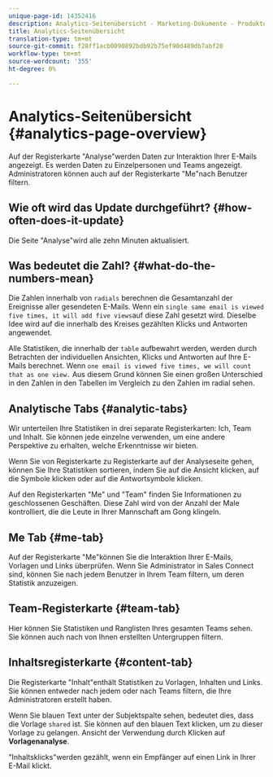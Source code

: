 ```yaml
---
unique-page-id: 14352416
description: Analytics-Seitenübersicht - Marketing-Dokumente - Produktdokumentation
title: Analytics-Seitenübersicht
translation-type: tm+mt
source-git-commit: f28ff1acb0090892bdb92b75ef90d489db7abf20
workflow-type: tm+mt
source-wordcount: '355'
ht-degree: 0%

---
```



# Analytics-Seitenübersicht {#analytics-page-overview}

Auf der Registerkarte &quot;Analyse&quot;werden Daten zur Interaktion Ihrer E-Mails angezeigt. Es werden Daten zu Einzelpersonen und Teams angezeigt. Administratoren können auch auf der Registerkarte &quot;Me&quot;nach Benutzer filtern.

## Wie oft wird das Update durchgeführt? {#how-often-does-it-update}

Die Seite &quot;Analyse&quot;wird alle zehn Minuten aktualisiert.

## Was bedeutet die Zahl? {#what-do-the-numbers-mean}

Die Zahlen innerhalb von `radials` berechnen die Gesamtanzahl der Ereignisse aller gesendeten E-Mails. Wenn ein `single same email is viewed five times, it will add five views`auf diese Zahl gesetzt wird. Dieselbe Idee wird auf die innerhalb des Kreises gezählten Klicks und Antworten angewendet.

Alle Statistiken, die innerhalb der `table` aufbewahrt werden, werden durch Betrachten der individuellen Ansichten, Klicks und Antworten auf Ihre E-Mails berechnet. Wenn `one email is viewed five times, we will count that as one view.` Aus diesem Grund können Sie einen großen Unterschied in den Zahlen in den Tabellen im Vergleich zu den Zahlen im radial sehen.

## Analytische Tabs {#analytic-tabs}

Wir unterteilen Ihre Statistiken in drei separate Registerkarten: Ich, Team und Inhalt. Sie können jede einzelne verwenden, um eine andere Perspektive zu erhalten, welche Erkenntnisse wir bieten.

Wenn Sie von Registerkarte zu Registerkarte auf der Analyseseite gehen, können Sie Ihre Statistiken sortieren, indem Sie auf die Ansicht klicken, auf die Symbole klicken oder auf die Antwortsymbole klicken.

Auf den Registerkarten &quot;Me&quot; und &quot;Team&quot; finden Sie Informationen zu geschlossenen Geschäften. Diese Zahl wird von der Anzahl der Male kontrolliert, die die Leute in Ihrer Mannschaft am Gong klingeln.

## Me Tab {#me-tab}

Auf der Registerkarte &quot;Me&quot;können Sie die Interaktion Ihrer E-Mails, Vorlagen und Links überprüfen. Wenn Sie Administrator in Sales Connect sind, können Sie nach jedem Benutzer in Ihrem Team filtern, um deren Statistik anzuzeigen.

## Team-Registerkarte {#team-tab}

Hier können Sie Statistiken und Ranglisten Ihres gesamten Teams sehen. Sie können auch nach von Ihnen erstellten Untergruppen filtern.

## Inhaltsregisterkarte {#content-tab}

Die Registerkarte &quot;Inhalt&quot;enthält Statistiken zu Vorlagen, Inhalten und Links. Sie können entweder nach jedem oder nach Teams filtern, die Ihre Administratoren erstellt haben.

Wenn Sie blauen Text unter der Subjektspalte sehen, bedeutet dies, dass die Vorlage `shared` ist. Sie können auf den blauen Text klicken, um zu dieser Vorlage zu gelangen. Ansicht der Verwendung durch Klicken auf **Vorlagenanalyse**.

&quot;Inhaltsklicks&quot;werden gezählt, wenn ein Empfänger auf einen Link in Ihrer E-Mail klickt.
